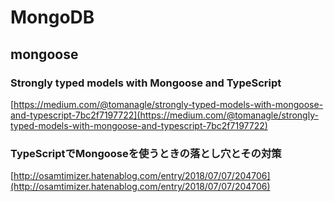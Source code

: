 # MongoDB

## mongoose

### Strongly typed models with Mongoose and TypeScript

[https://medium.com/@tomanagle/strongly-typed-models-with-mongoose-and-typescript-7bc2f7197722](https://medium.com/@tomanagle/strongly-typed-models-with-mongoose-and-typescript-7bc2f7197722)

### TypeScriptでMongooseを使うときの落とし穴とその対策

[http://osamtimizer.hatenablog.com/entry/2018/07/07/204706](http://osamtimizer.hatenablog.com/entry/2018/07/07/204706)

